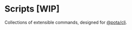 # Scripts [WIP]

Collections of extensible commands, designed for
[@pota/cli](https://github.com/mediamonks/pota/tree/main/core/cli).
